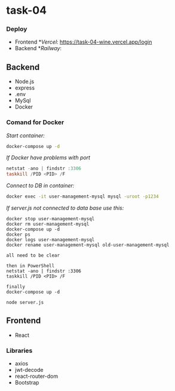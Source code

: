# task-04
### Deploy
- Frontend **Vercel*: https://task-04-wine.vercel.app/login
- Backend **Railway*: 



## Backend

- Node.js
- express
- .env
- MySql
- Docker

### Comand for Docker

_Start container:_

```bash
docker-compose up -d
```

_If Docker have problems with port_

```PowerShell
netstat -ano | findstr :3306
taskkill /PID <PID> /F
```

_Connect to DB in container:_

```bash
docker exec -it user-management-mysql mysql -uroot -p1234
```

*If server.js not connected to data base use this:*
```
docker stop user-management-mysql
docker rm user-management-mysql
docker-compose up -d
docker ps
docker logs user-management-mysql
docker rename user-management-mysql old-user-management-mysql

all need to be clear

then in PowerShell
netstat -ano | findstr :3306
taskkill /PID <PID> /F

finally
docker-compose up -d

node server.js
```

## Frontend

- React

### Libraries

- axios
- jwt-decode
- react-router-dom
- Bootstrap
